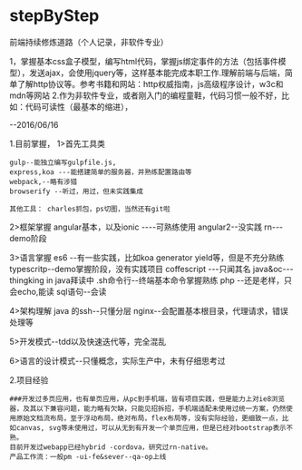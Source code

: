 # stepByStep
前端持续修炼道路（个人记录，非软件专业）

1，掌握基本css盒子模型，编写html代码，掌握js绑定事件的方法（包括事件模型），发送ajax，会使用jquery等，这样基本能完成本职工作.理解前端与后端，简单了解http协议等。参考书籍和网站：http权威指南，js高级程序设计，w3c和mdn等网站
2.作为非软件专业，或者刚入门的编程童鞋，代码习惯一般不好，比如：代码可读性（最基本的缩进），

--2016/06/16

1.目前掌握，
  1>首先工具类

    gulp--能独立编写gulpfile.js,
    express,koa ---能搭建简单的服务器，并熟练配置路由等
    webpack,--略有涉猎
    browserify --听过，用过，但未实践集成

    其他工具： charles抓包，ps切图，当然还有git啦


  2>框架掌握
      angular基本，以及ionic ----可熟练使用
      angular2--没实践
      rn---demo阶段

  3>语言掌握
      es6 --有一些实践，比如koa generator yield等，但是不充分熟练
      typescritp--demo掌握阶段，没有实践项目
      coffescript ---只闻其名
      java&oc---thingking in java拜读中
      .sh命令行--终端基本命令掌握熟练
      php --还是老样，只会echo,能读
      sql语句--会读

  4>架构理解
    java 的ssh--只懂分层
    nginx--会配置基本根目录，代理请求，错误处理等


  5>开发模式--tdd以及快速迭代等，完全混乱

  6>语言的设计模式--只懂概念，实际生产中，未有仔细思考过


2.项目经验

    ###开发过多页应用，也有单页应用，从pc到手机端，皆有项目实践，但是能力上对ie8浏览器，及其以下兼容问题，能力略有欠缺，只能见招拆招，手机端适配未使用过统一方案，仍然使用原始文档流布局，至于浮动布局，绝对布局，flex布局等，没有实际经验，更细致一点，比如canvas, svg等未使用过，可以从无到有开发一个单页应用，但是已经对bootstrap表示不熟。
    目前开发过webapp已经hybrid -cordova，研究过rn-native。
    产品工作流：一般pm -ui-fe&sever--qa-op上线









